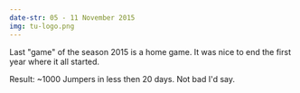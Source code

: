 ```yaml
---
date-str: 05 - 11 November 2015
img: tu-logo.png
---
```

Last "game" of the season 2015 is a home game. It was nice to end the first year where it all started. 

Result: ~1000 Jumpers in less then 20 days. Not bad I'd say.
